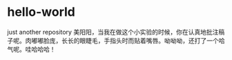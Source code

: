 # hello-world
just another repository
美阳阳，当我在做这个小实验的时候，你在认真地批注稿子呢。肉嘟嘟脸庞，长长的眼睫毛，手指头时而贴着嘴唇。呦呦呦，还打了一个哈气呢。哇哈哈哈！
